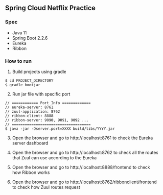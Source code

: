 ## Spring Cloud Netflix Practice

### Spec

- Java 11
- Spring Boot 2.2.6
- Eureka
- Ribbon

### How to run

1. Build projects using gradle

```
$ cd PROJECT_DIRECTORY
$ gradle bootjar
```

2. Run jar file with specific port

```
// ============ Port Info =============
// eureka-server: 8761
// zuul-application: 8762
// ribbon-client: 8888
// ribbon-server: 9090, 9091, 9092 ...
// ====================================
$ java -jar -Dserver.port=XXXX build/libs/YYYY.jar
```

3. Open the browser and go to http://localhost:8761 to check the Eureka server dashboard

4. Open the browser and go to http://localhost:8762 to check all the routes that Zuul can use according to the Eureka

5. Open the browser and go to http://localhost:8888/frontend to check how Ribbon works

6. Open the browser and go to http://localhost:8762/ribbonclient/frontend to check how Zuul routes request
